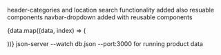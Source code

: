 header-categories and location  search functionality added also resuable components 
navbar-dropdown added with reusable components

{data.map((data, index) => (
          <div key={data.id}>
            <Card data={data} index={index} />
          </div>
        ))}
json-server --watch db.json --port:3000 for running product data
